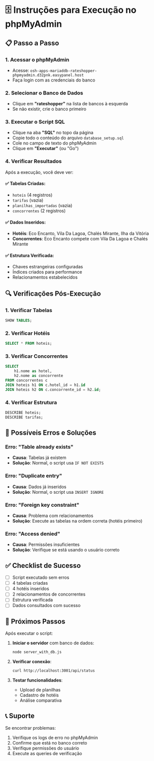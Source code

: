 # 🗄️ Instruções para Execução no phpMyAdmin

## 📋 Passo a Passo

### 1. Acessar o phpMyAdmin
- Acesse: `osh-apps-mariaddb-rateshopper-phpmyadmin.d32pnk.easypanel.host`
- Faça login com as credenciais do banco

### 2. Selecionar o Banco de Dados
- Clique em **"rateshopper"** na lista de bancos à esquerda
- Se não existir, crie o banco primeiro

### 3. Executar o Script SQL
- Clique na aba **"SQL"** no topo da página
- Copie todo o conteúdo do arquivo `database_setup.sql`
- Cole no campo de texto do phpMyAdmin
- Clique em **"Executar"** (ou "Go")

### 4. Verificar Resultados
Após a execução, você deve ver:

#### ✅ **Tabelas Criadas**:
- `hoteis` (4 registros)
- `tarifas` (vazia)
- `planilhas_importadas` (vazia)
- `concorrentes` (2 registros)

#### ✅ **Dados Inseridos**:
- **Hotéis**: Eco Encanto, Vila Da Lagoa, Chalés Mirante, Ilha da Vitória
- **Concorrentes**: Eco Encanto compete com Vila Da Lagoa e Chalés Mirante

#### ✅ **Estrutura Verificada**:
- Chaves estrangeiras configuradas
- Índices criados para performance
- Relacionamentos estabelecidos

## 🔍 Verificações Pós-Execução

### 1. Verificar Tabelas
```sql
SHOW TABLES;
```

### 2. Verificar Hotéis
```sql
SELECT * FROM hoteis;
```

### 3. Verificar Concorrentes
```sql
SELECT 
    h1.nome as hotel,
    h2.nome as concorrente
FROM concorrentes c
JOIN hoteis h1 ON c.hotel_id = h1.id
JOIN hoteis h2 ON c.concorrente_id = h2.id;
```

### 4. Verificar Estrutura
```sql
DESCRIBE hoteis;
DESCRIBE tarifas;
```

## 🚨 Possíveis Erros e Soluções

### Erro: "Table already exists"
- **Causa**: Tabelas já existem
- **Solução**: Normal, o script usa `IF NOT EXISTS`

### Erro: "Duplicate entry"
- **Causa**: Dados já inseridos
- **Solução**: Normal, o script usa `INSERT IGNORE`

### Erro: "Foreign key constraint"
- **Causa**: Problema com relacionamentos
- **Solução**: Execute as tabelas na ordem correta (hotéis primeiro)

### Erro: "Access denied"
- **Causa**: Permissões insuficientes
- **Solução**: Verifique se está usando o usuário correto

## ✅ Checklist de Sucesso

- [ ] Script executado sem erros
- [ ] 4 tabelas criadas
- [ ] 4 hotéis inseridos
- [ ] 2 relacionamentos de concorrentes
- [ ] Estrutura verificada
- [ ] Dados consultados com sucesso

## 🔄 Próximos Passos

Após executar o script:

1. **Iniciar o servidor** com banco de dados:
   ```bash
   node server_with_db.js
   ```

2. **Verificar conexão**:
   ```bash
   curl http://localhost:3001/api/status
   ```

3. **Testar funcionalidades**:
   - Upload de planilhas
   - Cadastro de hotéis
   - Análise comparativa

## 📞 Suporte

Se encontrar problemas:
1. Verifique os logs de erro no phpMyAdmin
2. Confirme que está no banco correto
3. Verifique permissões do usuário
4. Execute as queries de verificação

